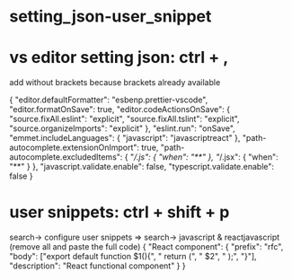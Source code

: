 # setting_json-user_snippet

# vs editor setting json: ctrl + ,

add without brackets because brackets already available

{
"editor.defaultFormatter": "esbenp.prettier-vscode",
"editor.formatOnSave": true,
"editor.codeActionsOnSave": {
"source.fixAll.eslint": "explicit",
"source.fixAll.tslint": "explicit",
"source.organizeImports": "explicit"
},
"eslint.run": "onSave",
"emmet.includeLanguages": {
"javascript": "javascriptreact"
},
"path-autocomplete.extensionOnImport": true,
"path-autocomplete.excludedItems": {
"_/.js": {
"when": "\*\*"
},
"_/.jsx": {
"when": "\*\*"
}
},
"javascript.validate.enable": false,
"typescript.validate.enable": false
}

# user snippets: ctrl + shift + p

search-> configure user snippets => search-> javascript & reactjavascript (remove all and paste the full code)
{
"React component": {
"prefix": "rfc",
"body": ["export default function $1(){", " return (", " $2", " );", "}"],
"description": "React functional component"
}
}
